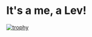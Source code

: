 # It's a me, a Lev!
[![trophy](https://github-profile-trophy.vercel.app/?username=lan17)](https://github.com/ryo-ma/github-profile-trophy)
